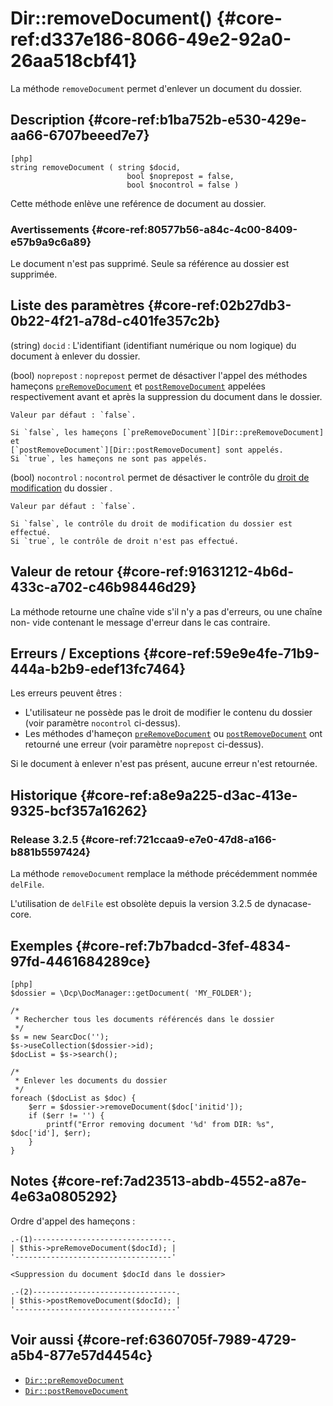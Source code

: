 # Dir::removeDocument() {#core-ref:d337e186-8066-49e2-92a0-26aa518cbf41}

<div class="short-description" markdown="1">

La méthode `removeDocument` permet d'enlever un document du dossier.

</div>

## Description {#core-ref:b1ba752b-e530-429e-aa66-6707beeed7e7}

    [php]
    string removeDocument ( string $docid,
                              bool $noprepost = false,
                              bool $nocontrol = false )

Cette méthode enlève une reférence de document au dossier.

### Avertissements {#core-ref:80577b56-a84c-4c00-8409-e57b9a9c6a89}

Le document n'est pas supprimé. Seule sa référence au dossier est supprimée.

## Liste des paramètres {#core-ref:02b27db3-0b22-4f21-a78d-c401fe357c2b}

(string) `docid`
:   L'identifiant (identifiant numérique ou nom logique) du document à enlever
    du dossier.

(bool) `noprepost`
:   `noprepost` permet de désactiver l'appel des méthodes hameçons
    [`preRemoveDocument`][Dir::preRemoveDocument] et
    [`postRemoveDocument`][Dir::postRemoveDocument] appelées respectivement
    avant et après la suppression du document dans le dossier.
    
    Valeur par défaut : `false`.
    
    Si `false`, les hameçons [`preRemoveDocument`][Dir::preRemoveDocument] et
    [`postRemoveDocument`][Dir::postRemoveDocument] sont appelés.  
    Si `true`, les hameçons ne sont pas appelés.  

(bool) `nocontrol`
:   `nocontrol` permet de désactiver le contrôle du 
  [droit de modification][pdir] du dossier .
    
    Valeur par défaut : `false`.
    
    Si `false`, le contrôle du droit de modification du dossier est effectué.  
    Si `true`, le contrôle de droit n'est pas effectué.

## Valeur de retour {#core-ref:91631212-4b6d-433c-a702-c46b98446d29}

La méthode retourne une chaîne vide s'il n'y a pas d'erreurs, ou une chaîne non-
vide contenant le message d'erreur dans le cas contraire.

## Erreurs / Exceptions {#core-ref:59e9e4fe-71b9-444a-b2b9-edef13fc7464}

Les erreurs peuvent êtres :

* L'utilisateur ne possède pas le droit de modifier le contenu du dossier (voir
  paramètre `nocontrol` ci-dessus).
* Les méthodes d'hameçon [`preRemoveDocument`][Dir::preRemoveDocument] ou
  [`postRemoveDocument`][Dir::postRemoveDocument] ont retourné une erreur (voir
  paramètre `noprepost` ci-dessus).

Si le document à enlever n'est pas présent, aucune erreur n'est retournée.

## Historique {#core-ref:a8e9a225-d3ac-413e-9325-bcf357a16262}

### Release 3.2.5 {#core-ref:721ccaa9-e7e0-47d8-a166-b881b5597424}

La méthode `removeDocument` remplace la méthode précédemment nommée `delFile`.

L'utilisation de `delFile` est obsolète depuis la version 3.2.5 de dynacase-
core.

## Exemples {#core-ref:7b7badcd-3fef-4834-97fd-4461684289ce}

    [php]
    $dossier = \Dcp\DocManager::getDocument( 'MY_FOLDER');
    
    /*
     * Rechercher tous les documents référencés dans le dossier
     */
    $s = new SearcDoc('');
    $s->useCollection($dossier->id);
    $docList = $s->search();
    
    /*
     * Enlever les documents du dossier
     */
    foreach ($docList as $doc) {
    	$err = $dossier->removeDocument($doc['initid']);
    	if ($err != '') {
    		printf("Error removing document '%d' from DIR: %s", $doc['id'], $err);
    	}
    }

## Notes {#core-ref:7ad23513-abdb-4552-a87e-4e63a0805292}

Ordre d'appel des hameçons :

    .-(1)-------------------------------.
    | $this->preRemoveDocument($docId); |
    '-----------------------------------'    
    
    <Suppression du document $docId dans le dossier>
    
    .-(2)--------------------------------.
    | $this->postRemoveDocument($docId); |
    '------------------------------------'

## Voir aussi {#core-ref:6360705f-7989-4729-a5b4-877e57d4454c}

- [`Dir::preRemoveDocument`][Dir::preRemoveDocument]
- [`Dir::postRemoveDocument`][Dir::postRemoveDocument]

<!-- links -->
[Dir::preRemoveDocument]:   #core-ref:251b17bf-af38-4fdc-a9cc-01074279ddb5
[Dir::postRemoveDocument]:  #core-ref:efd55fb9-600e-42fa-a7c5-0b3b31ea3cc3
[pdir]:                     #core-ref:0cd3fe9a-57cf-481f-8fc0-560bc71d6430